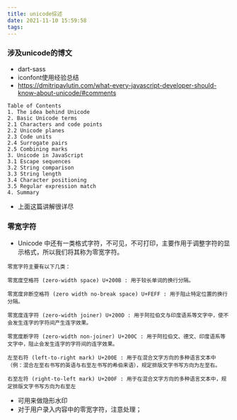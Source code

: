 ```yaml
---
title: unicode综述
date: 2021-11-10 15:59:58
tags:
---
```

### 涉及unicode的博文
- dart-sass
- iconfont使用经验总结
- https://dmitripavlutin.com/what-every-javascript-developer-should-know-about-unicode/#comments
```
Table of Contents
1. The idea behind Unicode
2. Basic Unicode terms
2.1 Characters and code points
2.2 Unicode planes
2.3 Code units
2.4 Surrogate pairs
2.5 Combining marks
3. Unicode in JavaScript
3.1 Escape sequences
3.2 String comparison
3.3 String length
3.4 Character positioning
3.5 Regular expression match
4. Summary
```
- 上面这篇讲解很详尽
### 零宽字符
- Unicode 中还有一类格式字符，不可见，不可打印，主要作用于调整字符的显示格式，所以我们将其称为零宽字符。
```
零宽字符主要有以下几类：

零宽度空格符 (zero-width space) U+200B : 用于较长单词的换行分隔。

零宽度非断空格符 (zero width no-break space) U+FEFF : 用于阻止特定位置的换行分隔。

零宽度连字符 (zero-width joiner) U+200D : 用于阿拉伯文与印度语系等文字中，使不会发生连字的字符间产生连字效果。

零宽度断字符 (zero-width non-joiner) U+200C : 用于阿拉伯文、德文、印度语系等文字中，阻止会发生连字的字符间的连字效果。

左至右符 (left-to-right mark) U+200E : 用于在混合文字方向的多种语言文本中（例：混合左至右书写的英语与右至左书写的希伯来语），规定排版文字书写方向为左至右。

右至左符 (right-to-left mark) U+200F : 用于在混合文字方向的多种语言文本中，规定排版文字书写方向为右至左
```
- 可用来做隐形水印
- 对于用户录入内容中的零宽字符，注意处理；